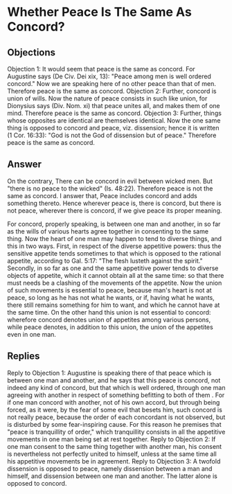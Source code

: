 # Whether Peace Is The Same As Concord?
## Objections
Objection 1: It would seem that peace is the same as concord. For Augustine says (De Civ. Dei xix, 13): "Peace among men is well ordered concord." Now we are speaking here of no other peace than that of men. Therefore peace is the same as concord.
Objection 2: Further, concord is union of wills. Now the nature of peace consists in such like union, for Dionysius says (Div. Nom. xi) that peace unites all, and makes them of one mind. Therefore peace is the same as concord.
Objection 3: Further, things whose opposites are identical are themselves identical. Now the one same thing is opposed to concord and peace, viz. dissension; hence it is written (1 Cor. 16:33): "God is not the God of dissension but of peace." Therefore peace is the same as concord.
## Answer
On the contrary, There can be concord in evil between wicked men. But "there is no peace to the wicked" (Is. 48:22). Therefore peace is not the same as concord.
I answer that, Peace includes concord and adds something thereto. Hence wherever peace is, there is concord, but there is not peace, wherever there is concord, if we give peace its proper meaning.

For concord, properly speaking, is between one man and another, in so far as the wills of various hearts agree together in consenting to the same thing. Now the heart of one man may happen to tend to diverse things, and this in two ways. First, in respect of the diverse appetitive powers: thus the sensitive appetite tends sometimes to that which is opposed to the rational appetite, according to Gal. 5:17: "The flesh lusteth against the spirit." Secondly, in so far as one and the same appetitive power tends to diverse objects of appetite, which it cannot obtain all at the same time: so that there must needs be a clashing of the movements of the appetite. Now the union of such movements is essential to peace, because man's heart is not at peace, so long as he has not what he wants, or if, having what he wants, there still remains something for him to want, and which he cannot have at the same time. On the other hand this union is not essential to concord: wherefore concord denotes union of appetites among various persons, while peace denotes, in addition to this union, the union of the appetites even in one man.
## Replies
Reply to Objection 1: Augustine is speaking there of that peace which is between one man and another, and he says that this peace is concord, not indeed any kind of concord, but that which is well ordered, through one man agreeing with another in respect of something befitting to both of them . For if one man concord with another, not of his own accord, but through being forced, as it were, by the fear of some evil that besets him, such concord is not really peace, because the order of each concordant is not observed, but is disturbed by some fear-inspiring cause. For this reason he premises that "peace is tranquillity of order," which tranquillity consists in all the appetitive movements in one man being set at rest together.
Reply to Objection 2: If one man consent to the same thing together with another man, his consent is nevertheless not perfectly united to himself, unless at the same time all his appetitive movements be in agreement.
Reply to Objection 3: A twofold dissension is opposed to peace, namely dissension between a man and himself, and dissension between one man and another. The latter alone is opposed to concord.